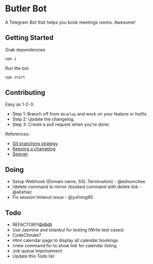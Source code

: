 # Butler Bot

A Telegram Bot that helps you book meetings rooms. Awesome!

## Getting Started
Grab dependencies
```javascript
npm i
```

Run the bot
```javascript
npm start
```

## Contributing

Easy as 1-2-3:
* Step 1: Branch off from ```develop``` and work on your feature or hotfix.
* Step 2: Update the changelog.
* Step 3: Create a pull request when you're done.

References:
* [Git branching strategy](http://nvie.com/posts/a-successful-git-branching-model/)
* [Keeping a changelog](http://keepachangelog.com/)
* [Semver](http://semver.org/)

## Doing

* Setup Webhook (Domain name, SSL Termination) - @edisonchee
* /delete command to mirror /booked command with delete link - @alishiac
* Fix session timeout issue - @yuhong90

## Todo

* REFACTOR!!!😱😱😱
* Use Jasmine and Istanbul for testing (Write test cases)
* CodeClimate?
* Html calendar page to display all calendar bookings
* /view command for to show link for calendar listing
* Job queue improvement
* Update this Todo list
